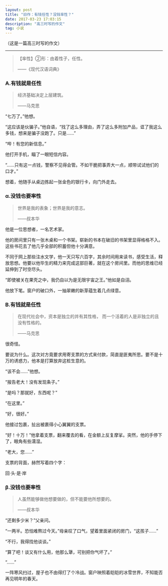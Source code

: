 ```yaml
---
layout: post
title: "旧作：有钱任性？没钱率性？"
date: 2017-03-23 17:03:15
description: "高三时写的作文"
tag: 小说
---
```


（这是一篇高三时写的作文）

---

> 【率性】②形：由着性子，任性。
> 
> <span style="text-align:right"> ——《现代汉语词典》</span>

### Α.有钱就是任性

> 经济基础决定上层建筑。
> 
> <span style="text-align:right">——马克思</span>

“七万了。”他想。

“这应该是伙骗子。”他自语，“找了这么多理由，弄了这么多附加产品，诓了我这么多钱，想来是骗子没跑了。只是……”

“哔！有您的新信息。”

他打开手机，瞄了一眼短信内容。

“……只有这一点钱，警察不见得会管。不如干脆把事弄大一点，顺带试试他们的口才。”

想着，他随手从桌边拣起一张金色的银行卡，向门外走去。


### α.没钱也要率性

> 世界是我的表象；世界是我的意志。
> 
> <span style="text-align:right">——叔本华</span>

他是一位思想者，一名艺术家。

他的房间里只有一张木桌和一个书架。崭新的书本在破旧的书架里显得格格不入。这些书花去了他几乎全部的积蓄但他十分满意。

不同于网上那些注水文学，他一天只写六百字，其余时间用来读书，感受生活，释放思想。他要以他毕生的精力来完成这部巨著，就在这个房间里。而他的思维已经延伸到了时空尽头。

“即使被关在果壳之中，我仍自以为是无限宇宙之王。”他如是自诩。

他放下笔。窗户的破口外，一抽翠嫩的新芽蕴生着几点绿意。


### Β.有钱就是任性

> 在现代社会中，资本是独立的并有其性格， 而一个活着的人是非独立的且没有性格的。
> 
> <span style="text-align:right">——马克思</span>

很奇怪。

要说为什么。这次对方竟要求用寄支票的方式来付款，简直是匪夷所思。要不是十万的诱惑力，他本是打算放弃这桩生意的。

“该不会……”他想。

“报告老大！没有发现条子。”

“是吗？那就好，东西呢？”

“在这里。”

“好，很好。”

他接过包裹，扯出被裹得小心翼翼的支票。

“好！十万！”他拿着支票，翻来覆去的看，在金额上反复摩挲。突然，他的手停下了，眼角有些濡湿。

“老大，您……”

支票的背面，赫然写着四个字：

回·头·是·岸


### β.没钱也要率性

> 人虽然能够做他想要做的，但不能要他所想要的。
> 
> <span style="text-align:right">——叔本华</span>

“还剩多少米？”父亲问。

“一两半。恐怕难熬过今天。”母亲叹了口气，望着里面紧闭的房门，“这孩子……”

“不行，我得找他谈谈。”

“算了吧！谈又有什么用，他那么犟，可别把你气坏了。”

“……”

一阵寒风扫过，屋子也不由得打了个冷战。窗户映照着皑皑的冰雪世界，不知能否再见明年的春天。
